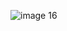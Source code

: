![image 16](https://user-images.githubusercontent.com/126692834/227739153-b28dfb7e-f4a4-4998-b877-34ee8d201d2f.png)
